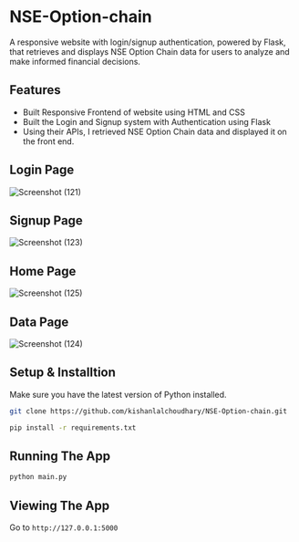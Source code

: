 # NSE-Option-chain
A responsive website with login/signup authentication, powered by Flask, that retrieves and displays NSE Option Chain data for users to analyze and make informed financial decisions.

## Features
* Built Responsive Frontend of website using HTML and CSS
* Built the Login and Signup system with Authentication using Flask
* Using their APIs, I retrieved NSE Option Chain data and displayed it on the front end.

## Login Page

![Screenshot (121)](https://user-images.githubusercontent.com/107745828/208607400-006f5f35-41e8-4a1f-a3bc-981135ee6805.png)

## Signup Page

![Screenshot (123)](https://user-images.githubusercontent.com/107745828/208607487-b842b582-a5f0-4def-8fec-42f3876186a7.png)

## Home Page

![Screenshot (125)](https://user-images.githubusercontent.com/107745828/208607560-c942a639-4e53-4730-bcf5-551a446c6e44.png)

## Data Page

![Screenshot (124)](https://user-images.githubusercontent.com/107745828/208607727-04f573a4-ae99-4e7d-b748-a6b5bed254b9.png)


## Setup & Installtion

Make sure you have the latest version of Python installed.

```bash
git clone https://github.com/kishanlalchoudhary/NSE-Option-chain.git
```

```bash
pip install -r requirements.txt
```

## Running The App

```bash
python main.py
```

## Viewing The App

Go to `http://127.0.0.1:5000`
